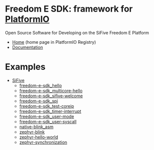 
# Freedom E SDK: framework for [PlatformIO](https://platformio.org)

Open Source Software for Developing on the SiFive Freedom E Platform

* [Home](https://platformio.org/frameworks/freedom-e-sdk) (home page in PlatformIO Registry)
* [Documentation](https://docs.platformio.org/page/frameworks/freedom-e-sdk.html)

# Examples

- [SiFive](https://github.com/platformio/platform-sifive)
  * [freedom-e-sdk_hello](https://github.com/platformio/platform-sifive/tree/master/examples/freedom-e-sdk_hello)
  * [freedom-e-sdk_multicore-hello](https://github.com/platformio/platform-sifive/tree/master/examples/freedom-e-sdk_multicore-hello)
  * [freedom-e-sdk_sifive-welcome](https://github.com/platformio/platform-sifive/tree/master/examples/freedom-e-sdk_sifive-welcome)
  * [freedom-e-sdk_spi](https://github.com/platformio/platform-sifive/tree/master/examples/freedom-e-sdk_spi)
  * [freedom-e-sdk_test-coreip](https://github.com/platformio/platform-sifive/tree/master/examples/freedom-e-sdk_test-coreip)
  * [freedom-e-sdk_timer-interrupt](https://github.com/platformio/platform-sifive/tree/master/examples/freedom-e-sdk_timer-interrupt)
  * [freedom-e-sdk_user-mode](https://github.com/platformio/platform-sifive/tree/master/examples/freedom-e-sdk_user-mode)
  * [freedom-e-sdk_user-syscall](https://github.com/platformio/platform-sifive/tree/master/examples/freedom-e-sdk_user-syscall)
  * [native-blink_asm](https://github.com/platformio/platform-sifive/tree/master/examples/native-blink_asm)
  * [zephyr-blink](https://github.com/platformio/platform-sifive/tree/master/examples/zephyr-blink)
  * [zephyr-hello-world](https://github.com/platformio/platform-sifive/tree/master/examples/zephyr-hello-world)
  * [zephyr-synchronization](https://github.com/platformio/platform-sifive/tree/master/examples/zephyr-synchronization)

